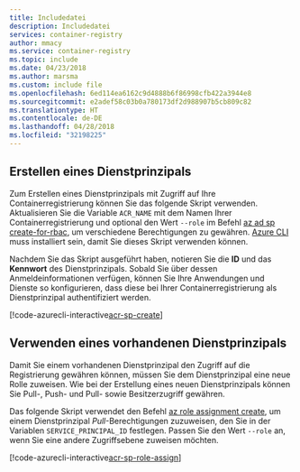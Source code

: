 ```yaml
---
title: Includedatei
description: Includedatei
services: container-registry
author: mmacy
ms.service: container-registry
ms.topic: include
ms.date: 04/23/2018
ms.author: marsma
ms.custom: include file
ms.openlocfilehash: 6ed114ea6162c9d4888b6f86998cfb422a3944e8
ms.sourcegitcommit: e2adef58c03b0a780173df2d988907b5cb809c82
ms.translationtype: HT
ms.contentlocale: de-DE
ms.lasthandoff: 04/28/2018
ms.locfileid: "32198225"
---
```

## <a name="create-a-service-principal"></a>Erstellen eines Dienstprinzipals

Zum Erstellen eines Dienstprinzipals mit Zugriff auf Ihre Containerregistrierung können Sie das folgende Skript verwenden. Aktualisieren Sie die Variable `ACR_NAME` mit dem Namen Ihrer Containerregistrierung und optional den Wert `--role` im Befehl [az ad sp create-for-rbac][az-ad-sp-create-for-rbac], um verschiedene Berechtigungen zu gewähren. [Azure CLI](/cli/azure/install-azure-cli) muss installiert sein, damit Sie dieses Skript verwenden können.

Nachdem Sie das Skript ausgeführt haben, notieren Sie die **ID** und das **Kennwort** des Dienstprinzipals. Sobald Sie über dessen Anmeldeinformationen verfügen, können Sie Ihre Anwendungen und Dienste so konfigurieren, dass diese bei Ihrer Containerregistrierung als Dienstprinzipal authentifiziert werden.

[!code-azurecli-interactive[acr-sp-create](~/cli_scripts/container-registry/service-principal-create/service-principal-create.sh)]

## <a name="use-an-existing-service-principal"></a>Verwenden eines vorhandenen Dienstprinzipals

Damit Sie einem vorhandenen Dienstprinzipal den Zugriff auf die Registrierung gewähren können, müssen Sie dem Dienstprinzipal eine neue Rolle zuweisen. Wie bei der Erstellung eines neuen Dienstprinzipals können Sie Pull-, Push- und Pull- sowie Besitzerzugriff gewähren.

Das folgende Skript verwendet den Befehl [az role assignment create][az-role-assignment-create], um einem Dienstprinzipal *Pull*-Berechtigungen zuzuweisen, den Sie in der Variablen `SERVICE_PRINCIPAL_ID` festlegen. Passen Sie den Wert `--role` an, wenn Sie eine andere Zugriffsebene zuweisen möchten.

[!code-azurecli-interactive[acr-sp-role-assign](~/cli_scripts/container-registry/service-principal-assign-role/service-principal-assign-role.sh)]

<!-- LINKS - Internal -->
[az-ad-sp-create-for-rbac]: /cli/azure/ad/sp#az_ad_sp_create_for_rbac
[az-role-assignment-create]: /cli/azure/role/assignment#az_role_assignment_create
